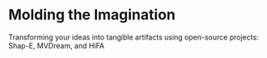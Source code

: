 # Molding the Imagination
Transforming your ideas into tangible artifacts using open-source projects: Shap-E, MVDream, and HiFA
